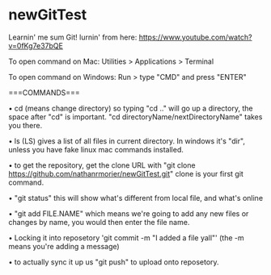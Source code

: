 # newGitTest

Learnin' me sum Git! lurnin' from here: https://www.youtube.com/watch?v=0fKg7e37bQE

To open command on Mac: Utilities > Applications > Terminal

To open command on Windows: Run > type "CMD" and press "ENTER"

===COMMANDS===

 • cd (means change directory) so typing "cd .." will go up a directory, the space after "cd" is important.
"cd directoryName/nextDirectoryName" takes you there.

• ls (LS) gives a list of all files in current directory. In windows it's "dir", unless you have fake linux mac commands installed.

• to get the repository, get the clone URL with "git clone https://github.com/nathanrmorier/newGitTest.git"
clone is your first git command.

• "git status" this will show what's different from local file, and what's online

• "git add FILE.NAME" which means we're going to add any new files or changes by name, you would then enter the file name.

• Locking it into reposetory 'git commit -m "I added a file yall"' (the -m means you're adding a message)

• to actually sync it up us "git push" to upload onto reposetory.
